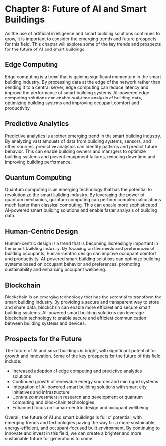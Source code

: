 Chapter 8: Future of AI and Smart Buildings
===========================================

As the use of artificial intelligence and smart building solutions continues to grow, it is important to consider the emerging trends and future prospects for this field. This chapter will explore some of the key trends and prospects for the future of AI and smart buildings.

Edge Computing
--------------

Edge computing is a trend that is gaining significant momentum in the smart building industry. By processing data at the edge of the network rather than sending it to a central server, edge computing can reduce latency and improve the performance of smart building systems. AI-powered edge computing solutions can enable real-time analysis of building data, optimizing building systems and improving occupant comfort and productivity.

Predictive Analytics
--------------------

Predictive analytics is another emerging trend in the smart building industry. By analyzing vast amounts of data from building systems, sensors, and other sources, predictive analytics can identify patterns and predict future behavior. This can enable building owners and managers to optimize building systems and prevent equipment failures, reducing downtime and improving building performance.

Quantum Computing
-----------------

Quantum computing is an emerging technology that has the potential to revolutionize the smart building industry. By leveraging the power of quantum mechanics, quantum computing can perform complex calculations much faster than classical computing. This can enable more sophisticated AI-powered smart building solutions and enable faster analysis of building data.

Human-Centric Design
--------------------

Human-centric design is a trend that is becoming increasingly important in the smart building industry. By focusing on the needs and preferences of building occupants, human-centric design can improve occupant comfort and productivity. AI-powered smart building solutions can optimize building systems based on occupant behavior and preferences, promoting sustainability and enhancing occupant wellbeing.

Blockchain
----------

Blockchain is an emerging technology that has the potential to transform the smart building industry. By providing a secure and transparent way to store and share data, blockchain can enable more efficient and secure smart building systems. AI-powered smart building solutions can leverage blockchain technology to enable secure and efficient communication between building systems and devices.

Prospects for the Future
------------------------

The future of AI and smart buildings is bright, with significant potential for growth and innovation. Some of the key prospects for the future of this field include:

* Increased adoption of edge computing and predictive analytics solutions
* Continued growth of renewable energy sources and microgrid systems
* Integration of AI-powered smart building solutions with smart city initiatives and infrastructure
* Continued investment in research and development of quantum computing and blockchain technologies
* Enhanced focus on human-centric design and occupant wellbeing

Overall, the future of AI and smart buildings is full of potential, with emerging trends and technologies paving the way for a more sustainable, energy-efficient, and occupant-focused built environment. By continuing to innovate and invest in this field, we can create a brighter and more sustainable future for generations to come.
